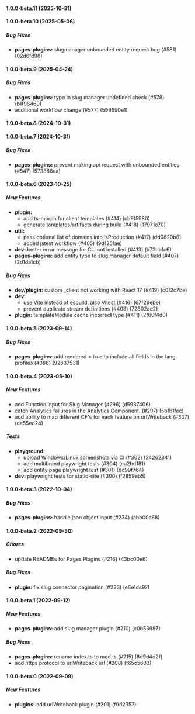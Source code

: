 #### 1.0.0-beta.11 (2025-10-31)

#### 1.0.0-beta.10 (2025-05-06)

##### Bug Fixes

* **pages-plugins:**  slugmanager unbounded entity request bug (#581) (02d6fd98)

#### 1.0.0-beta.9 (2025-04-24)

##### Bug Fixes

* **pages-plugins:**  typo in slug manager undefined check (#578) (b1f96469)
*  additional workflow change (#577) (599690e1)

#### 1.0.0-beta.8 (2024-10-31)

#### 1.0.0-beta.7 (2024-10-31)

##### Bug Fixes

* **pages-plugins:**  prevent making api request with unbounded entities (#547) (573888ea)

#### 1.0.0-beta.6 (2023-10-25)

##### New Features

* **plugin:**
  *  add ts-morph for client templates (#414) (cb9f5980)
  *  generate templates/artifacts during build (#418) (17971e70)
* **util:**
  *  pass optional list of domains into isProduction (#417) (dd0820b6)
  *  added jstest workflow (#405) (9d125fae)
* **dev:**  better error message for CLI not installed (#413) (b73cb1c6)
* **pages-plugins:**  add entity type to slug manager default field (#407) (2d1da1cb)

##### Bug Fixes

* **dev/plugin:**  custom _client not working with React 17 (#419) (c0f2c7be)
* **dev:**
  *  use Vite instead of esbuild, also Vitest (#416) (67f29ebe)
  *  prevent duplicate stream definitions (#408) (72302ae2)
* **plugin:**  templateModule cache incorrect type (#411) (2f60f4d0)

#### 1.0.0-beta.5 (2023-09-14)

##### Bug Fixes

* **pages-plugins:**  add rendered = true to include all fields in the lang profiles (#388) (92637531)

#### 1.0.0-beta.4 (2023-05-10)

##### New Features

*  add Function input for Slug Manager (#296) (d5987406)
*  catch Analytics failures in the Analytics Component. (#297) (5b1b1fec)
*  add ability to map different CF's for each feature on urlWriteback (#307) (de55ed24)

##### Tests

* **playground:**
  *  upload Windows/Linux screenshots via CI (#302) (24262841)
  *  add multibrand playwright tests (#304) (ca2bd181)
  *  add entity page playwright test (#301) (6c99f764)
* **dev:**  playwright tests for static-site (#300) (f2859eb5)

#### 1.0.0-beta.3 (2022-10-04)

##### Bug Fixes

* **pages-plugins:**  handle json object input (#234) (abb00a68)

#### 1.0.0-beta.2 (2022-09-30)

##### Chores

*  update READMEs for Pages Plugins (#216) (43bc00e6)

##### Bug Fixes

* **plugin:**  fix slug connector pagination (#233) (e6e1da97)

#### 1.0.0-beta.1 (2022-09-12)

##### New Features

* **pages-plugins:**  add slug manager plugin (#210) (c0b53987)

##### Bug Fixes

* **pages-plugins:**  rename index.ts to mod.ts (#215) (8d9d4d2f)
*  add https protocol to urlWriteback url (#208) (f65c5633)

#### 1.0.0-beta.0 (2022-09-09)

##### New Features

* **plugins:**  add urlWriteback plugin (#201) (f9d2357)

